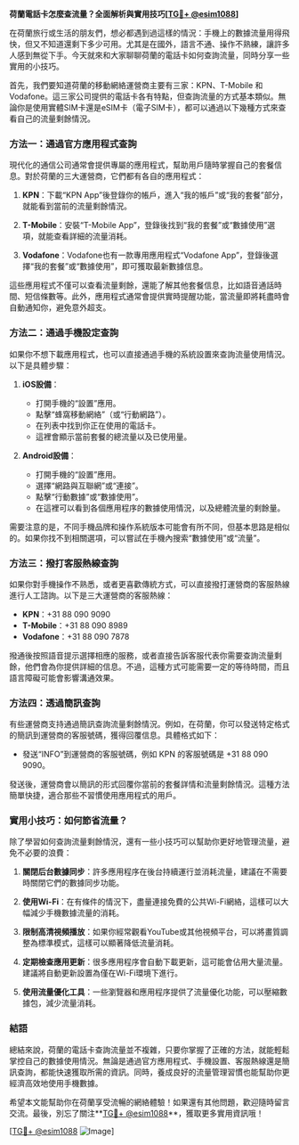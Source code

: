 **荷蘭電話卡怎麼查流量？全面解析與實用技巧[[TG💪+ @esim1088](https://t.me/s/esim1088)]**

在荷蘭旅行或生活的朋友們，想必都遇到過這樣的情況：手機上的數據流量用得飛快，但又不知道還剩下多少可用。尤其是在國外，語言不通、操作不熟練，讓許多人感到無從下手。今天就來和大家聊聊荷蘭的電話卡如何查詢流量，同時分享一些實用的小技巧。

首先，我們要知道荷蘭的移動網絡運營商主要有三家：KPN、T-Mobile 和 Vodafone。這三家公司提供的電話卡各有特點，但查詢流量的方式基本類似。無論你是使用實體SIM卡還是eSIM卡（電子SIM卡），都可以通過以下幾種方式來查看自己的流量剩餘情況。

### 方法一：通過官方應用程式查詢

現代化的通信公司通常會提供專屬的應用程式，幫助用戶隨時掌握自己的套餐信息。對於荷蘭的三大運營商，它們都有各自的應用程式：

1. **KPN**：下載“KPN App”後登錄你的帳戶，進入“我的帳戶”或“我的套餐”部分，就能看到當前的流量剩餘情況。
   
2. **T-Mobile**：安裝“T-Mobile App”，登錄後找到“我的套餐”或“數據使用”選項，就能查看詳細的流量消耗。

3. **Vodafone**：Vodafone也有一款專用應用程式“Vodafone App”，登錄後選擇“我的套餐”或“數據使用”，即可獲取最新數據信息。

這些應用程式不僅可以查看流量剩餘，還能了解其他套餐信息，比如語音通話時間、短信條數等。此外，應用程式通常會提供實時提醒功能，當流量即將耗盡時會自動通知你，避免意外超支。

### 方法二：通過手機設定查詢

如果你不想下載應用程式，也可以直接通過手機的系統設置來查詢流量使用情況。以下是具體步驟：

1. **iOS設備**：
   - 打開手機的“設置”應用。
   - 點擊“蜂窩移動網絡”（或“行動網路”）。
   - 在列表中找到你正在使用的電話卡。
   - 這裡會顯示當前套餐的總流量以及已使用量。

2. **Android設備**：
   - 打開手機的“設置”應用。
   - 選擇“網路與互聯網”或“連接”。
   - 點擊“行動數據”或“數據使用”。
   - 在這裡可以看到各個應用程序的數據使用情況，以及總體流量的剩餘量。

需要注意的是，不同手機品牌和操作系統版本可能會有所不同，但基本思路是相似的。如果你找不到相關選項，可以嘗試在手機內搜索“數據使用”或“流量”。

### 方法三：撥打客服熱線查詢

如果你對手機操作不熟悉，或者更喜歡傳統方式，可以直接撥打運營商的客服熱線進行人工諮詢。以下是三大運營商的客服熱線：

- **KPN**：+31 88 090 9090
- **T-Mobile**：+31 88 090 8989
- **Vodafone**：+31 88 090 7878

撥通後按照語音提示選擇相應的服務，或者直接告訴客服代表你需要查詢流量剩餘，他們會為你提供詳細的信息。不過，這種方式可能需要一定的等待時間，而且語言障礙可能會影響溝通效果。

### 方法四：透過簡訊查詢

有些運營商支持通過簡訊查詢流量剩餘情況。例如，在荷蘭，你可以發送特定格式的簡訊到運營商的客服號碼，獲得回覆信息。具體格式如下：

- 發送“INFO”到運營商的客服號碼，例如 KPN 的客服號碼是 +31 88 090 9090。

發送後，運營商會以簡訊的形式回覆你當前的套餐詳情和流量剩餘情況。這種方法簡單快捷，適合那些不習慣使用應用程式的用戶。

### 實用小技巧：如何節省流量？

除了學習如何查詢流量剩餘情況，還有一些小技巧可以幫助你更好地管理流量，避免不必要的浪費：

1. **關閉后台數據同步**：許多應用程序在後台持續運行並消耗流量，建議在不需要時關閉它們的數據同步功能。
   
2. **使用Wi-Fi**：在有條件的情況下，盡量連接免費的公共Wi-Fi網絡，這樣可以大幅減少手機數據流量的消耗。

3. **限制高清視頻播放**：如果你經常觀看YouTube或其他視頻平台，可以將畫質調整為標準模式，這樣可以顯著降低流量消耗。

4. **定期檢查應用更新**：很多應用程序會自動下載更新，這可能會佔用大量流量。建議將自動更新設置為僅在Wi-Fi環境下進行。

5. **使用流量優化工具**：一些瀏覽器和應用程序提供了流量優化功能，可以壓縮數據包，減少流量消耗。

### 結語

總結來說，荷蘭的電話卡查詢流量並不複雜，只要你掌握了正確的方法，就能輕鬆掌控自己的數據使用情況。無論是通過官方應用程式、手機設置、客服熱線還是簡訊查詢，都能快速獲取所需的資訊。同時，養成良好的流量管理習慣也能幫助你更經濟高效地使用手機數據。

希望本文能幫助你在荷蘭享受流暢的網絡體驗！如果還有其他問題，歡迎隨時留言交流。最後，別忘了關注**[TG💪+ @esim1088](https://t.me/s/esim1088)**，獲取更多實用資訊哦！

[[TG💪+ @esim1088](https://t.me/s/esim1088) ![Image](https://i.postimg.cc/4NQfJmqS/Snipaste-2025-05-13-00-14-12.png)]